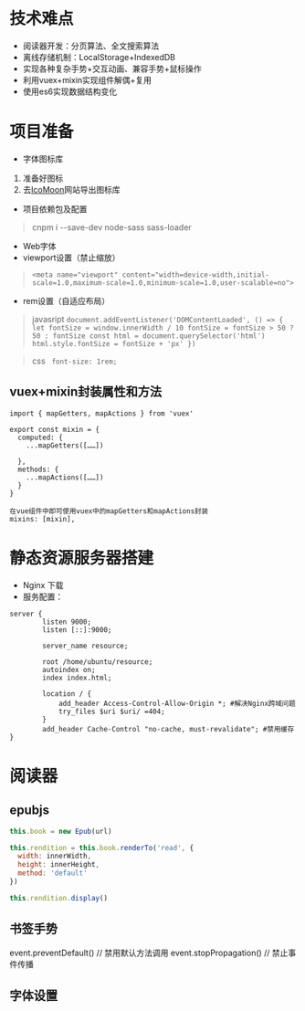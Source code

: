 # 技术难点
- 阅读器开发：分页算法、全文搜索算法
- 离线存储机制：LocalStorage+IndexedDB
- 实现各种复杂手势+交互动画、兼容手势+鼠标操作
- 利用vuex+mixin实现组件解偶+复用
- 使用es6实现数据结构变化

# 项目准备
- 字体图标库
1. 准备好图标
1. 去[IcoMoon](https://icomoon.io/app/#/select "IcoMoon")网站导出图标库

- 项目依赖包及配置
> cnpm i --save-dev node-sass sass-loader

- Web字体
- viewport设置（禁止缩放）
 > `<meta name="viewport" content="width=device-width,initial-scale=1.0,maximum-scale=1.0,minimum-scale=1.0,user-scalable=no">`
  
- rem设置（自适应布局）
> javasript
> `document.addEventListener('DOMContentLoaded', () => {
    let fontSize = window.innerWidth / 10
    fontSize = fontSize > 50 ? 50 : fontSize
    const html = document.querySelector('html')
    html.style.fontSize = fontSize + 'px'
  })`

> css
> ` font-size: 1rem;`

## vuex+mixin封装属性和方法
```
import { mapGetters, mapActions } from 'vuex'

export const mixin = {
  computed: {
    ...mapGetters([……])

  },
  methods: {
    ...mapActions([……])
  }
}

在vue组件中即可使用vuex中的mapGetters和mapActions封装
mixins: [mixin],
```

# 静态资源服务器搭建
- Nginx 下载
- 服务配置：
```
server {
        listen 9000;
        listen [::]:9000;

        server_name resource;

        root /home/ubuntu/resource;
        autoindex on;
        index index.html;

        location / {
            add_header Access-Control-Allow-Origin *; #解决Nginx跨域问题
            try_files $uri $uri/ =404;
        }
        add_header Cache-Control "no-cache, must-revalidate"; #禁用缓存
}
```

# 阅读器
## epubjs
```javascript
this.book = new Epub(url)

this.rendition = this.book.renderTo('read', {
  width: innerWidth,
  height: innerHeight,
  method: 'default'
})

this.rendition.display()
```

## 书签手势

event.preventDefault() // 禁用默认方法调用        event.stopPropagation() // 禁止事件传播

## 字体设置
